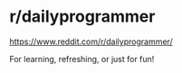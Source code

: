 # r/dailyprogrammer
https://www.reddit.com/r/dailyprogrammer/

For learning, refreshing, or just for fun!
